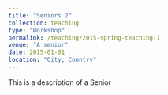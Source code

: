 ```yaml
---
title: "Seniors 2"
collection: teaching
type: "Workshop"
permalink: /teaching/2015-spring-teaching-1
venue: "A senior"
date: 2015-01-01
location: "City, Country"
---
```


This is a description of a Senior